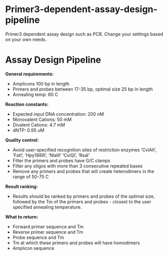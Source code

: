 # Primer3-dependent-assay-design-pipeline
Primer3 dependent assay design such as PCR. Change your settings based on your own needs.

# Assay Design Pipeline

**General requirements:**
- Amplicons 100 bp in length
- Primers and probes between 17-35 bp, optimal size 25 bp in length
- Annealing temp: 60 C

**Reaction constants:**
- Expected input DNA concentration: 200 nM
- Monovalent Cations: 50 mM
- Divalent Cations: 4.7 mM
- dNTP: 0.95 uM

**Quality control:**
- Avoid user-specified recognition sites of restriction enzymes ‘CviAII’, ‘FatI’, ‘Hpy188III’, ‘NlaIII’ ‘CviQI’, ‘RsaI’
- Filter the primers and probes have G/C clamps
- Filter any oligos with more than 3 consecutive repeated bases
- Remove any primers and probes that will create heterodimers in the range of 50-75 C

**Result ranking:**
- Results should be ranked by primers and probes of the optimal size, followed by the Tm of the primers and probes - closest to the user specified annealing temperature.

**What to return:**
- Forward primer sequence and Tm
- Reverse primer sequence and Tm
- Probe sequence and Tm
- Tm at which these primers and probes will have homodimers
- Amplicon sequence
